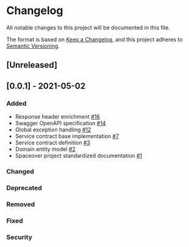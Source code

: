 # Changelog
All notable changes to this project will be documented in this file.

The format is based on [Keep a Changelog](https://keepachangelog.com/en/1.0.0/),
and this project adheres to [Semantic Versioning](https://semver.org/spec/v2.0.0.html).

## [Unreleased]

## [0.0.1] - 2021-05-02
### Added
* Response header enrichment [#16](https://github.com/cf-training-springboot-2019/spaceship-manager/issues/16)
* Swagger OpenAPI specification [#14](https://github.com/cf-training-springboot-2019/spaceship-manager/issues/14)
* Global exception handling [#12](https://github.com/cf-training-springboot-2019/spaceship-manager/issues/12)
* Service contract base implementation [#7](https://github.com/cf-training-springboot-2019/spaceship-manager/issues/7)
* Service contract definition [#3](https://github.com/cf-training-springboot-2019/spaceship-manager/issues/3)
* Domain entity model [#2](https://github.com/cf-training-springboot-2019/spaceship-manager/issues/2)
* Spaceover project standardized documentation [#1](https://github.com/cf-training-springboot-2019/spaceship-manager/issues/1)
### Changed
### Deprecated
### Removed
### Fixed
### Security